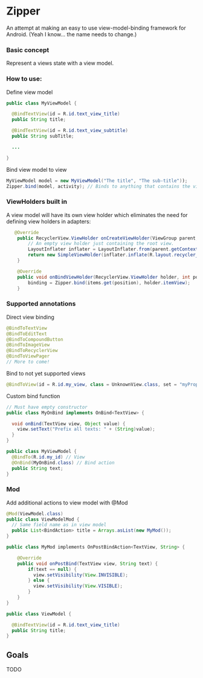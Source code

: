# Zipper

An attempt at making an easy to use view-model-binding framework for Android. (Yeah I know... the name needs to change.)

### Basic concept
Represent a views state with a view model. 

### How to use:
Define view model
```java
public class MyViewModel {

  @BindTextView(id = R.id.text_view_title)
  public String title;

  @BindTextView(id = R.id.text_view_subtitle)
  public String subTitle;

  ...

}
```
Bind view model to view
```java
MyViewModel model = new MyViewModel("The title", "The sub-title"));
Zipper.bind(model, activity); // Binds to anything that contains the views defined in view model.
```
### ViewHolders built in
A view model will have its own view holder which eliminates the need for defining view holders in adapters:

```java
   @Override
    public RecyclerView.ViewHolder onCreateViewHolder(ViewGroup parent, int viewType) {
        // An empty view holder just containing the root view.
        LayoutInflater inflater = LayoutInflater.from(parent.getContext());
        return new SimpleViewHolder(inflater.inflate(R.layout.recycler_view_item, parent, false));
    }

    @Override
    public void onBindViewHolder(RecyclerView.ViewHolder holder, int position) {
        binding = Zipper.bind(items.get(position), holder.itemView);
    }
```

### Supported annotations

Direct view binding
```java
@BindToTextView
@BindToEditText
@BindToCompoundButton
@BindToImageView
@BindToRecyclerView
@BindToViewPager
// More to come!
```

Bind to not yet supported views
```java
@BindToView(id = R.id.my_view, class = UnknownView.class, set = "myProperty")
```

Custom bind function

```java
// Must have empty constructor
public class MyOnBind implements OnBind<TextView> {

  void onBind(TextView view, Object value) {
    view.setText("Prefix all texts: " + (String)value);
  }
}

public class MyViewModel {
  @BindTo(R.id.my_id) // View
  @OnBind(MyOnBind.class) // Bind action
  public String text;
}
```
### Mod

Add additional actions to view model with @Mod
```java
@Mod(ViewModel.class)
public class ViewModelMod {
  // Same field name as in view model
  public List<BindAction> title = Arrays.asList(new MyMod());
}

public class MyMod implements OnPostBindAction<TextView, String> {

    @Override
    public void onPostBind(TextView view, String text) {
        if(text == null) {
          view.setVisibility(View.INVISIBLE);
        } else {
          view.setVisibility(View.VISIBLE);
        }
    }
}

public class ViewModel {

  @BindTextView(id = R.id.text_view_title)
  public String title;
}
```

## Goals
TODO
